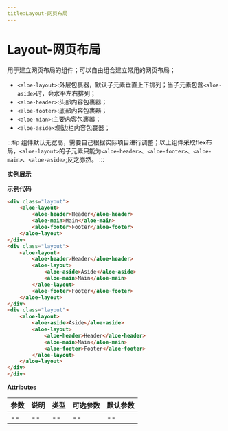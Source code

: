 ```yaml
---
title:Layout-网页布局
---
```

# Layout-网页布局
用于建立网页布局的组件；可以自由组合建立常用的网页布局；   
- `<aloe-layout>`:外层包裹器，默认子元素垂直上下排列；当子元素包含`<aloe-aside>`时，会水平左右排列；
- `<aloe-header>`:头部内容包裹器；
- `<aloe-footer>`:底部内容包裹器；
- `<aloe-mian>`:主要内容包裹器；
- `<aloe-aside>`:侧边栏内容包裹器；

:::tip
组件默认无宽高，需要自己根据实际项目进行调整；以上组件采取flex布局，`<aloe-layout>`的子元素只能为`<aloe-header>`、`<aloe-footer>`、`<aloe-main>`、`<aloe-aside>`;反之亦然。
:::

**实例展示**

<ClientOnly>
<LayoutDemos></LayoutDemos>
</ClientOnly>

**示例代码**

```html
<div class="layout">
    <aloe-layout>
        <aloe-header>Header</aloe-header>
        <aloe-main>Main</aloe-main>
        <aloe-footer>Footer</aloe-footer>
    </aloe-layout>
</div>
<div class="layout">
    <aloe-layout>
        <aloe-header>Header</aloe-header>
        <aloe-layout>
            <aloe-aside>Aside</aloe-aside>
            <aloe-main>Main</aloe-main>
        </aloe-layout>
        <aloe-footer>Footer</aloe-footer>
    </aloe-layout>
</div>
<div class="layout">
    <aloe-layout>
        <aloe-aside>Aside</aloe-aside>
        <aloe-layout>
            <aloe-header>Header</aloe-header>
            <aloe-main>Main</aloe-main>
            <aloe-footer>Footer</aloe-footer>
        </aloe-layout>
    </aloe-layout>
</div>
</div>
```

**Attributes**

|  参数   | 说明   | 类型   | 可选参数| 默认参数 |
|--------|--------|--------|--------|--------|
|--| --| -- |    --    |   --   |
